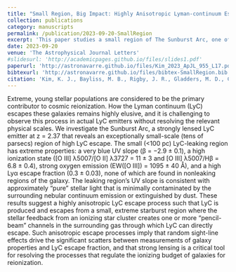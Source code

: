 ```yaml
---
title: "Small Region, Big Impact: Highly Anisotropic Lyman-continuum Escape from a Compact Starburst Region with Extreme Physical Properties"
collection: publications
category: manuscripts
permalink: /publication/2023-09-20-SmallRegion
excerpt: 'This paper studies a small region of The Sunburst Arc, one of the brightest-known gravitationally-lensed galaxies. The small region uniquely has high Lyman-Continuum (LyC, ionizing radiation) escape: a critical component to understanding star-formation based Reionization models. Spatially resolved analysis characterizes the region as being consistent with approximately "pure" stellar light. This provides evidence for pencil-beam LyC escape: where anisotropic processes "poke" ionized channels through the surrounding gas, letting radiation escape reletively unimpeded.' 
date: 2023-09-20
venue: 'The Astrophysical Journal Letters'
#slidesurl: 'http://academicpages.github.io/files/slides1.pdf'
paperurl: 'http://astronavarre.github.io/files/Kim_2023_ApJL_955_L17.pdf'
bibtexurl: 'http://astronavarre.github.io/files/bibtex-SmallRegion.bib'
citation: 'Kim, K. J., Bayliss, M. B., Rigby, J. R., Gladders, M. D., Chisholm, J., Sharon, K., Dahle, H., Rivera-Thorsen, T. E., Florian, M. K., Khullar, G., Mahler, G., Mainali, R., Napier, K. A., Navarre, A., Owens, M. R., & Roberson, J. (2023). Small Region, Big Impact: Highly Anisotropic Lyman-continuum Escape from a Compact Starburst Region with Extreme Physical Properties. \apjl, 955(1), eL17. https://doi.org/10.3847/2041-8213/acf0c5 '
---
```

Extreme, young stellar populations are considered to be the primary contributor to cosmic reionization. How the
Lyman continuum (LyC) escapes these galaxies remains highly elusive, and it is challenging to observe this
process in actual LyC emitters without resolving the relevant physical scales. We investigate the Sunburst Arc, a
strongly lensed LyC emitter at z = 2.37 that reveals an exceptionally small-scale (tens of parsecs) region of high
LyC escape. The small (<100 pc) LyC-leaking region has extreme properties: a very blue UV slope (β =
−2.9 ± 0.1), a high ionization state ([O III] λ5007/[O II] λ3727 = 11 ± 3 and [O III] λ5007/Hβ = 6.8 ± 0.4),
strong oxygen emission (EW([O III]) = 1095 ± 40 Å), and a high Lyα escape fraction (0.3 ± 0.03), none of which
are found in nonleaking regions of the galaxy. The leaking region’s UV slope is consistent with approximately
“pure” stellar light that is minimally contaminated by the surrounding nebular continuum emission or extinguished
by dust. These results suggest a highly anisotropic LyC escape process such that LyC is produced and escapes from
a small, extreme starburst region where the stellar feedback from an ionizing star cluster creates one or more
“pencil-beam” channels in the surrounding gas through which LyC can directly escape. Such anisotropic escape
processes imply that random sight-line effects drive the significant scatters between measurements of galaxy
properties and LyC escape fraction, and that strong lensing is a critical tool for resolving the processes that regulate
the ionizing budget of galaxies for reionization.